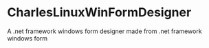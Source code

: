 # CharlesLinuxWinFormDesigner
A .net framework windows form designer made from .net framework windows form

















